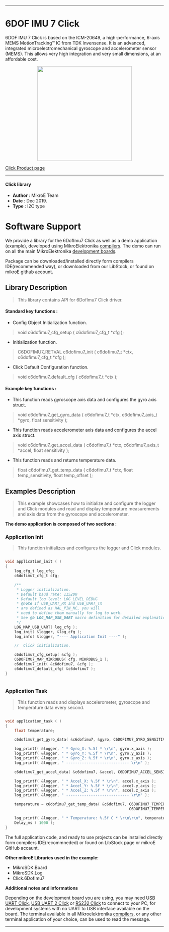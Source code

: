  
---
# 6DOF IMU 7 Click

6DOF IMU 7 Click is based on the ICM-20649, a high-performance, 6-axis MEMS MotionTracking™ IC from TDK Invensense. It is an advanced, integrated microelectromechanical gyroscope and accelerometer sensor (MEMS). This allows very high integration and very small dimensions, at an affordable cost.

<p align="center">
  <img src="https://download.mikroe.com/images/click_for_ide/6dofimu7_click.png" height=300px>
</p>

[Click Product page](https://www.mikroe.com/6dof-imu-7-click)

---

#### Click library 

- **Author**        : MikroE Team
- **Date**          : Dec 2019.
- **Type**          : I2C type

# Software Support

We provide a library for the 6DofImu7 Click 
as well as a demo application (example), developed using MikroElektronika 
[compilers](https://shop.mikroe.com/compilers). 
The demo can run on all the main MikroElektronika [development boards](https://shop.mikroe.com/development-boards).

Package can be downloaded/installed directly form compilers IDE(recommended way), or downloaded from our LibStock, or found on mikroE github account. 

## Library Description

> This library contains API for 6DofImu7 Click driver.

#### Standard key functions :

- Config Object Initialization function.
> void c6dofimu7_cfg_setup ( c6dofimu7_cfg_t *cfg ); 
 
- Initialization function.
> C6DOFIMU7_RETVAL c6dofimu7_init ( c6dofimu7_t *ctx, c6dofimu7_cfg_t *cfg );

- Click Default Configuration function.
> void c6dofimu7_default_cfg ( c6dofimu7_t *ctx );


#### Example key functions :

- This function reads gyroscope axis data and configures the gyro axis struct.
> void c6dofimu7_get_gyro_data ( c6dofimu7_t *ctx, c6dofimu7_axis_t *gyro, float sensitivity );
 
- This function reads accelerometer axis data and configures the accel axis struct.
> void c6dofimu7_get_accel_data ( c6dofimu7_t *ctx, c6dofimu7_axis_t *accel, float sensitivity );

- This function reads and returns temperature data.
> float c6dofimu7_get_temp_data ( c6dofimu7_t *ctx, float temp_sensitivity, float temp_offset );

## Examples Description

> This example showcases how to initialize and configure the logger and Click modules and read
  and display temperature measurements and axis data from the gyroscope and accelerometer. 

**The demo application is composed of two sections :**

### Application Init 

> This function initializes and configures the logger and Click modules. 

```c

void application_init ( )
{
    log_cfg_t log_cfg;
    c6dofimu7_cfg_t cfg;

    /** 
     * Logger initialization.
     * Default baud rate: 115200
     * Default log level: LOG_LEVEL_DEBUG
     * @note If USB_UART_RX and USB_UART_TX 
     * are defined as HAL_PIN_NC, you will 
     * need to define them manually for log to work. 
     * See @b LOG_MAP_USB_UART macro definition for detailed explanation.
     */
    LOG_MAP_USB_UART( log_cfg );
    log_init( &logger, &log_cfg );
    log_info( &logger, "---- Application Init ----" );

    //  Click initialization.

    c6dofimu7_cfg_setup( &cfg );
    C6DOFIMU7_MAP_MIKROBUS( cfg, MIKROBUS_1 );
    c6dofimu7_init( &c6dofimu7, &cfg );
    c6dofimu7_default_cfg( &c6dofimu7 );
}
  
```

### Application Task

> This function reads and displays accelerometer, gyroscope and temperature data every second. 

```c

void application_task ( )
{
    float temperature;

    c6dofimu7_get_gyro_data( &c6dofimu7, &gyro, C6DOFIMU7_GYRO_SENSITIVITY );

    log_printf( &logger, " * Gyro_X: %.5f * \r\n", gyro.x_axis );
    log_printf( &logger, " * Gyro_Y: %.5f * \r\n", gyro.y_axis );
    log_printf( &logger, " * Gyro_Z: %.5f * \r\n", gyro.z_axis );
    log_printf( &logger, " ---------------------------- \r\n" );

    c6dofimu7_get_accel_data( &c6dofimu7, &accel, C6DOFIMU7_ACCEL_SENSITIVITY );

    log_printf( &logger, " * Accel_X: %.5f * \r\n", accel.x_axis );
    log_printf( &logger, " * Accel_Y: %.5f * \r\n", accel.y_axis );
    log_printf( &logger, " * Accel_Z: %.5f * \r\n", accel.z_axis );
    log_printf( &logger, " ---------------------------- \r\n" );

    temperature = c6dofimu7_get_temp_data( &c6dofimu7, C6DOFIMU7_TEMPERATURE_SENSITIVITY,
                                                       C6DOFIMU7_TEMPERATURE_OFFSET );

    log_printf( &logger, " * Temperature: %.5f C * \r\n\r\n", temperature );
    Delay_ms ( 1000 );
} 

``` 

The full application code, and ready to use projects can be  installed directly form compilers IDE(recommneded) or found on LibStock page or mikroE GitHub accaunt.

**Other mikroE Libraries used in the example:** 

- MikroSDK.Board
- MikroSDK.Log
- Click.6DofImu7

**Additional notes and informations**

Depending on the development board you are using, you may need 
[USB UART Click](https://shop.mikroe.com/usb-uart-click), 
[USB UART 2 Click](https://shop.mikroe.com/usb-uart-2-click) or 
[RS232 Click](https://shop.mikroe.com/rs232-click) to connect to your PC, for 
development systems with no UART to USB interface available on the board. The 
terminal available in all Mikroelektronika 
[compilers](https://shop.mikroe.com/compilers), or any other terminal application 
of your choice, can be used to read the message.

---
